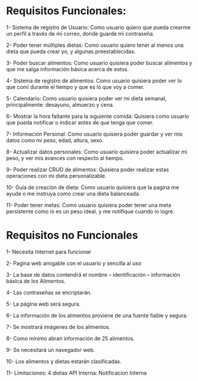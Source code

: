 # Requisitos Funcionales:

1-	Sistema de registro de Usuario: Como usuario quiero que pueda crearme un perfil a través de mi correo, donde guarde mi contraseña.

2-	Poder tener múltiples dietas: Como usuario quiero tener al menos una dieta que pueda crear yo, y algunas preestablecidas.

3-	Poder buscar alimentos: Como usuario quisiera poder buscar alimentos y que me salga información básica acerca de estos.

4-	Sistema de registro de alimentos: Como usuario quisiera poder ver lo que comi durante el tiempo y que es lo que voy a comer.

5-	Calendario: Como usuario quisiera poder ver mi dieta semanal, principalmente: desayuno, almuerzo y cena.

6-	Mostrar la hora faltante para la siguiente comida: Quisiera como usuario que pueda notificar o indicar antes de que tenga que comer.

7-	Información Personal: Como usuario quisiera poder guardar y ver mis datos como mi peso, edad, altura, sexo.

8-	Actualizar datos personales: Como usuario quisiera poder actualizar mi peso, y ver mis avances con respecto al tiempo.

9-	Poder realizar CRUD de alimentos: Quisiera  poder realizar estas operaciones con mi dieta personalizable.

10-	Guía de creación de dieta: Como usuario quisiera que la pagina me ayude o me instruya como crear una dieta balanceada.

11-	Poder tener metas: Como usuario quisiera poder tener una meta persistente como lo es un peso ideal, y me notifique cuando lo logre.

# Requisitos no Funcionales

1-	Necesita Internet para funcionar

2-	Pagina web amigable con el usuario y sencilla al uso

3-	La base de datos contendrá el nombre – identificación – información básica de los Alimentos.

4-	Las contraseñas se encriptarán.

5-	La página web será segura.

6-	La información de los alimentos proviene de una fuente fiable y segura.

7-	Se mostrará imágenes de los alimentos.

8-	Como mínimo abran información de 25 alimentos.

9-	Se necesitará un navegador web.

10-	Los alimentos y dietas estarán clasificadas.

11- Limitaciones: 4 dietas
API Interna: Notificacion Interna


